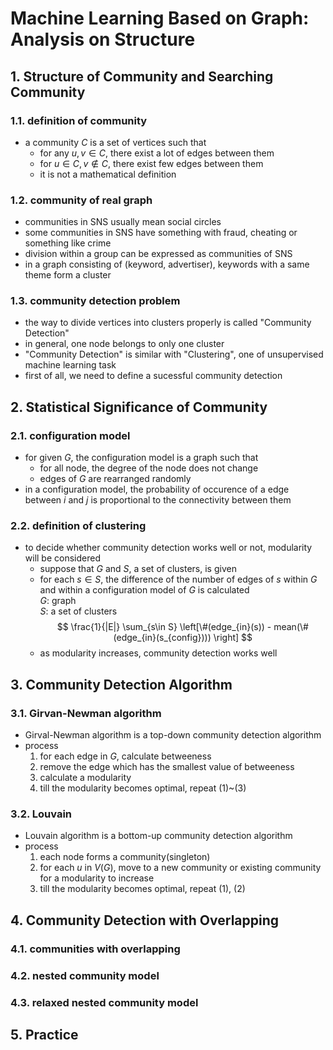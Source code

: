 # Machine Learning Based on Graph: Analysis on Structure

## 1. Structure of Community and Searching Community
### 1.1. definition of community
- a community $C$ is a set of vertices such that
  - for any $u, v \in C$, there exist a lot of edges between them
  - for $u \in C, v \notin C$, there exist few edges between them
  - it is not a mathematical definition

### 1.2. community of real graph
- communities in SNS usually mean social circles
- some communities in SNS have something with fraud, cheating or something like crime
- division within a group can be expressed as communities of SNS
- in a graph consisting of (keyword, advertiser), keywords with a same theme form a cluster

### 1.3. community detection problem
- the way to divide vertices into clusters properly is called "Community Detection"
- in general, one node belongs to only one cluster
- "Community Detection" is similar with "Clustering", one of unsupervised machine learning task
- first of all, we need to define a sucessful community detection

## 2. Statistical Significance of Community
### 2.1. configuration model
- for given $G$, the configuration model is a graph such that
  - for all node, the degree of the node does not change
  - edges of $G$ are rearranged randomly
- in a configuration model, the probability of occurence of a edge between $i$ and $j$ is proportional to the connectivity between them


### 2.2. definition of clustering
- to decide whether community detection works well or not, modularity will be considered
  - suppose that $G$ and $S$, a set of clusters, is given
  - for each $s\in S$, the difference of the number of edges of $s$ within $G$ and within a configuration model of $G$ is calculated<br>
  $G$: graph<br>
  $S$: a set of clusters<br>
  $$
  \frac{1}{|E|} \sum_{s\in S} \left[\#(edge_{in}(s)) - mean(\#(edge_{in}(s_{config}))) \right]
  $$
  - as modularity increases, community detection works well


## 3. Community Detection Algorithm
### 3.1. Girvan-Newman algorithm
- Girval-Newman algorithm is a top-down community detection algorithm
- process
  1. for each edge in $G$, calculate betweeness
  2. remove the edge which has the smallest value of betweeness
  3. calculate a modularity
  4. till the modularity becomes optimal, repeat (1)~(3)

### 3.2. Louvain
- Louvain algorithm is a bottom-up community detection algorithm
- process
  1. each node forms a community(singleton)
  2. for each $u$ in $V(G)$, move to a new community or existing community for a modularity to increase
  3. till the modularity becomes optimal, repeat (1), (2)

## 4. Community Detection with Overlapping
### 4.1. communities with overlapping
### 4.2. nested community model
### 4.3. relaxed nested community model

## 5. Practice